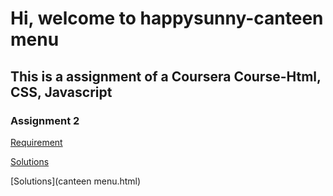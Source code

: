 # Hi, welcome to happysunny-canteen menu
## This is a assignment of a Coursera Course-Html, CSS, Javascript

### Assignment 2  

[Requirement](requirement.md)  

[Solutions](canteen-menu.html)  

[Solutions](canteen menu.html)
